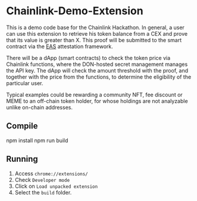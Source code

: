 # Chainlink-Demo-Extension
This is a demo code base for the Chainlink Hackathon. In general, a user can use this extension to retrieve his token balance from a CEX and prove that its value is greater than X. This proof will be submitted to the smart contract via the [EAS](https://attest.sh/) attestation framework.

There will be a dApp (smart contracts) to check the token price via Chainlink functions, where the DON-hosted secret management manages the API key. 
The dApp will check the amount threshold with the proof, and together with the price from the functions, to determine the eligibility of the particular user.

Typical examples could be rewarding a community NFT, fee discount or MEME to an off-chain token holder, for whose holdings are not analyzable unlike on-chain addresses.

## Compile

npm install
npm run build

## Running

1. Access `chrome://extensions/`
2. Check `Developer mode`
3. Click on `Load unpacked extension`
4. Select the `build` folder.
